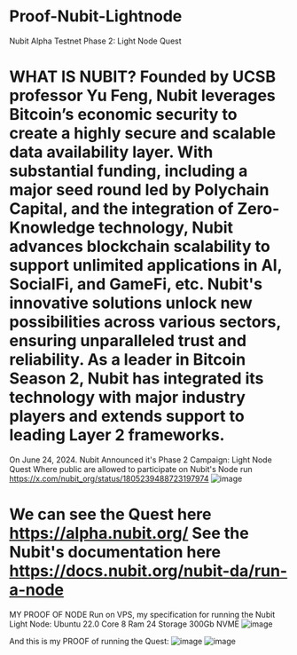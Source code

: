 # Proof-Nubit-Lightnode
Nubit Alpha Testnet Phase 2: Light Node Quest

WHAT IS NUBIT?
Founded by UCSB professor Yu Feng, Nubit leverages Bitcoin’s economic security to create a highly secure and scalable data availability layer. With substantial funding, including a major seed round led by Polychain Capital, and the integration of Zero-Knowledge technology, Nubit advances blockchain scalability to support unlimited applications in AI, SocialFi, and GameFi, etc. Nubit's innovative solutions unlock new possibilities across various sectors, ensuring unparalleled trust and reliability. As a leader in Bitcoin Season 2, Nubit has integrated its technology with major industry players and extends support to leading Layer 2 frameworks.
========================================================================================================

On June 24, 2024. Nubit Announced it's Phase 2 Campaign: Light Node Quest
Where public are allowed to participate on Nubit's Node run https://x.com/nubit_org/status/1805239488723197974
![image](https://github.com/user-attachments/assets/375fbca9-c1a2-47ab-b59b-3370fa2c0f20)

We can see the Quest here https://alpha.nubit.org/
See the Nubit's documentation here https://docs.nubit.org/nubit-da/run-a-node
=========================================================================================================

MY PROOF OF NODE
Run on VPS, my specification for running the Nubit Light Node:
Ubuntu 22.0
Core 8
Ram 24
Storage 300Gb NVME
![image](https://github.com/user-attachments/assets/70ac92a1-d0fa-4654-b95b-9704680f2a1d)

And this is my PROOF of running the Quest:
![image](https://github.com/user-attachments/assets/b577b4d3-bf4c-4c13-9e61-d321ef5726b3)
![image](https://github.com/user-attachments/assets/bf9ccacf-8844-4c51-bc78-c1330b3ede81)


